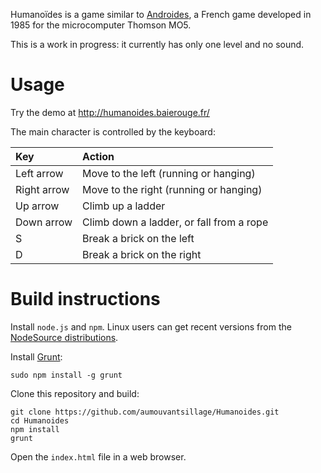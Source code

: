
Humanoïdes is a game similar to [Androides](https://youtu.be/S4ewY7xWzKY),
a French game developed in 1985 for the microcomputer Thomson MO5.

This is a work in progress: it currently has only one level and no sound.

Usage
=====

Try the demo at http://humanoides.baierouge.fr/

The main character is controlled by the keyboard:

| Key         | Action                                   |
|:------------|:-----------------------------------------|
| Left arrow  | Move to the left (running or hanging)    |
| Right arrow | Move to the right (running or hanging)   |
| Up arrow    | Climb up a ladder                        |
| Down arrow  | Climb down a ladder, or fall from a rope |
| S           | Break a brick on the left                |
| D           | Break a brick on the right               |

Build instructions
==================

Install `node.js` and `npm`. Linux users can get recent versions from
the [NodeSource distributions](https://github.com/nodesource/distributions).

Install [Grunt](https://gruntjs.com/):

```
sudo npm install -g grunt
```

Clone this repository and build:

```
git clone https://github.com/aumouvantsillage/Humanoides.git
cd Humanoides
npm install
grunt
```

Open the `index.html` file in a web browser.
